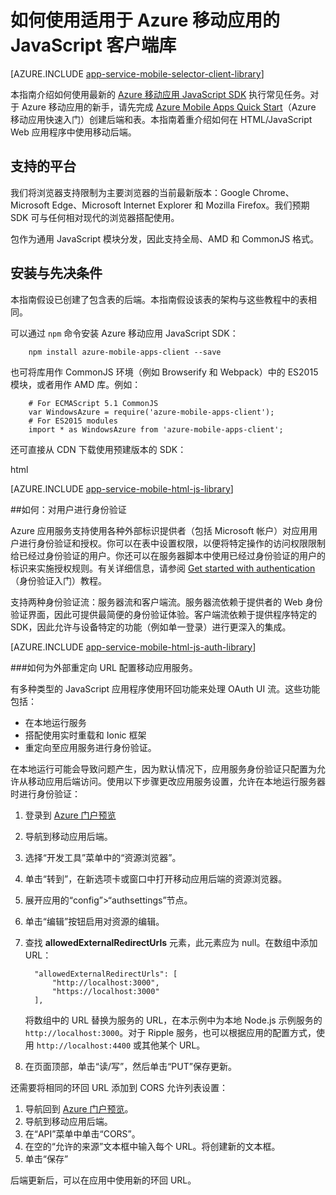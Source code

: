 <properties
	pageTitle="如何使用适用于 Azure 移动应用的 JavaScript SDK"
	description="如何为 Azure 移动应用使用 v"
	services="app-service\mobile"
	documentationCenter="javascript"
	authors="adrianhall"
	manager="erikre"
	editor=""/>

<tags
	ms.service="app-service-mobile"
	ms.workload="mobile"
	ms.tgt_pltfrm="html"
	ms.devlang="javascript"
	ms.topic="article"
	ms.date="10/30/2016"
	wacn.date="01/23/2017"
	ms.author="adrianha"/>

# 如何使用适用于 Azure 移动应用的 JavaScript 客户端库
[AZURE.INCLUDE [app-service-mobile-selector-client-library](../../includes/app-service-mobile-selector-client-library.md)]

本指南介绍如何使用最新的 [Azure 移动应用 JavaScript SDK] 执行常见任务。对于 Azure 移动应用的新手，请先完成 [Azure Mobile Apps Quick Start]（Azure 移动应用快速入门）创建后端和表。本指南着重介绍如何在 HTML/JavaScript Web 应用程序中使用移动后端。

## 支持的平台

我们将浏览器支持限制为主要浏览器的当前最新版本：Google Chrome、Microsoft Edge、Microsoft Internet Explorer 和 Mozilla Firefox。我们预期 SDK 可与任何相对现代的浏览器搭配使用。

包作为通用 JavaScript 模块分发，因此支持全局、AMD 和 CommonJS 格式。

## <a name="Setup"></a>安装与先决条件
本指南假设已创建了包含表的后端。本指南假设该表的架构与这些教程中的表相同。

可以通过 `npm` 命令安装 Azure 移动应用 JavaScript SDK：


		npm install azure-mobile-apps-client --save


也可将库用作 CommonJS 环境（例如 Browserify 和 Webpack）中的 ES2015 模块，或者用作 AMD 库。例如：


		# For ECMAScript 5.1 CommonJS
		var WindowsAzure = require('azure-mobile-apps-client');
		# For ES2015 modules
		import * as WindowsAzure from 'azure-mobile-apps-client';


还可直接从 CDN 下载使用预建版本的 SDK：

html
		<script src="https://zumo.blob.core.windows.net/sdk/azure-mobile-apps-client.min.js"></script>


[AZURE.INCLUDE [app-service-mobile-html-js-library](../../includes/app-service-mobile-html-js-library.md)]

##<a name="auth"></a>如何：对用户进行身份验证

Azure 应用服务支持使用各种外部标识提供者（包括 Microsoft 帐户）对应用用户进行身份验证和授权。你可以在表中设置权限，以便将特定操作的访问权限限制给已经过身份验证的用户。你还可以在服务器脚本中使用已经过身份验证的用户的标识来实施授权规则。有关详细信息，请参阅 [Get started with authentication]（身份验证入门）教程。

支持两种身份验证流：服务器流和客户端流。服务器流依赖于提供者的 Web 身份验证界面，因此可提供最简便的身份验证体验。客户端流依赖于提供程序特定的 SDK，因此允许与设备特定的功能（例如单一登录）进行更深入的集成。

[AZURE.INCLUDE [app-service-mobile-html-js-auth-library](../../includes/app-service-mobile-html-js-auth-library.md)]

###<a name="configure-external-redirect-urls"></a>如何为外部重定向 URL 配置移动应用服务。

有多种类型的 JavaScript 应用程序使用环回功能来处理 OAuth UI 流。这些功能包括：

* 在本地运行服务
* 搭配使用实时重载和 Ionic 框架
* 重定向至应用服务进行身份验证。

在本地运行可能会导致问题产生，因为默认情况下，应用服务身份验证只配置为允许从移动应用后端访问。使用以下步骤更改应用服务设置，允许在本地运行服务器时进行身份验证：

1. 登录到 [Azure 门户预览]
2. 导航到移动应用后端。
3. 选择“开发工具”菜单中的“资源浏览器”。
4. 单击“转到”，在新选项卡或窗口中打开移动应用后端的资源浏览器。
5. 展开应用的“config”>“authsettings”节点。
6. 单击“编辑”按钮启用对资源的编辑。
7. 查找 **allowedExternalRedirectUrls** 元素，此元素应为 null。在数组中添加 URL：

         "allowedExternalRedirectUrls": [
             "http://localhost:3000",
             "https://localhost:3000"
         ],

    将数组中的 URL 替换为服务的 URL，在本示例中为本地 Node.js 示例服务的 `http://localhost:3000`。对于 Ripple 服务，也可以根据应用的配置方式，使用 `http://localhost:4400` 或其他某个 URL。

8. 在页面顶部，单击“读/写”，然后单击“PUT”保存更新。

还需要将相同的环回 URL 添加到 CORS 允许列表设置：

1. 导航回到 [Azure 门户预览]。
2. 导航到移动应用后端。
3. 在“API”菜单中单击“CORS”。
4. 在空的“允许的来源”文本框中输入每个 URL。将创建新的文本框。
5. 单击“保存”
    
后端更新后，可以在应用中使用新的环回 URL。

<!-- URLs. -->
[Azure Mobile Apps Quick Start]: /documentation/articles/app-service-mobile-cordova-get-started/
[Get started with authentication]: /documentation/articles/app-service-mobile-cordova-get-started-users/
[Add authentication to your app]: /documentation/articles/app-service-mobile-cordova-get-started-users/

[Azure 门户预览]: https://portal.azure.cn/
[Azure 移动应用 JavaScript SDK]: https://www.npmjs.com/package/azure-mobile-apps-client
[Query object documentation]: https://msdn.microsoft.com/zh-cn/library/azure/jj613353.aspx

<!---HONumber=Mooncake_0116_2017-->
<!--Update_Description:update wording-->
